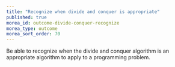 ```yaml
---
title: "Recognize when divide and conquer is appropriate"
published: true
morea_id: outcome-divide-conquer-recognize
morea_type: outcome
morea_sort_order: 70
---
```


Be able to recognize when the divide and conquer algorithm is an appropriate algorithm to apply to a programming problem.

